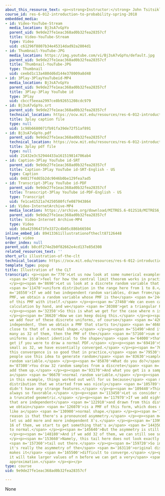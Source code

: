 ```yaml
---
about_this_resource_text: <p><strong>Instructor:</strong> John Tsitsiklis</p>
course_id: res-6-012-introduction-to-probability-spring-2018
embedded_media:
- id: Video-YouTube-Stream
  media_location: Bj3sA7vGpYo
  parent_uid: 9e9de27fe1eac368ad0b32fea28357cf
  title: Video-YouTube-Stream
  type: Video
  uid: c61296f8807b34e45314dad92a2804d1
- id: Thumbnail-YouTube-JPG
  media_location: https://img.youtube.com/vi/Bj3sA7vGpYo/default.jpg
  parent_uid: 9e9de27fe1eac368ad0b32fea28357cf
  title: Thumbnail-YouTube-JPG
  type: Thumbnail
  uid: ceebd1c13a480dd6d144e378009a8d48
- id: 3Play-3PlayYouTubeid-MP4
  media_location: Bj3sA7vGpYo
  parent_uid: 9e9de27fe1eac368ad0b32fea28357cf
  title: 3Play-3Play YouTube id
  type: 3Play
  uid: cbccf5eeaa2997ce8b92651208cdc979
- id: Bj3sA7vGpYo.srt
  parent_uid: 9e9de27fe1eac368ad0b32fea28357cf
  technical_location: https://ocw.mit.edu/resources/res-6-012-introduction-to-probability-spring-2018/part-ii-inference-limit-theorems/illustration-of-the-clt/Bj3sA7vGpYo.srt
  title: 3play caption file
  type: null
  uid: 1c98b6680071fb91fa39de72f51af891
- id: Bj3sA7vGpYo.pdf
  parent_uid: 9e9de27fe1eac368ad0b32fea28357cf
  technical_location: https://ocw.mit.edu/resources/res-6-012-introduction-to-probability-spring-2018/part-ii-inference-limit-theorems/illustration-of-the-clt/Bj3sA7vGpYo.pdf
  title: 3play pdf file
  type: null
  uid: 21432e3c52944433a161519814706ab4
- id: Caption-3Play YouTube id-SRT
  parent_uid: 9e9de27fe1eac368ad0b32fea28357cf
  title: Caption-3Play YouTube id-SRT-English - US
  type: Caption
  uid: 04817f4d65b2dc9046b0be129fea7ad5
- id: Transcript-3Play YouTube id-PDF
  parent_uid: 9e9de27fe1eac368ad0b32fea28357cf
  title: Transcript-3Play YouTube id-PDF-English - US
  type: Transcript
  uid: fe1ca41521a74250580fcfe087943864
- id: Video-InternetArchive-MP4
  media_location: https://archive.org/download/MITRES.6-012S18/MITRES6_012S18_L19-04_300k.mp4
  parent_uid: 9e9de27fe1eac368ad0b32fea28357cf
  title: Video-Internet Archive-MP4
  type: Video
  uid: b0a42596473fe3372c4b05c886b66504
inline_embed_id: 89413361illustrationoftheclt87126448
layout: video
order_index: null
parent_uid: b8cdf274e2b0f82662e4cd137e85d308
related_resources_text: ''
short_url: illustration-of-the-clt
technical_location: https://ocw.mit.edu/resources/res-6-012-introduction-to-probability-spring-2018/part-ii-inference-limit-theorems/illustration-of-the-clt
template_type: popup
title: Illustration of the CLT
transcript: <p><span m='770'>Let us now look at some numerical examples to get a</span>
  <span m='3550'>feel for how the central limit theorem works in practice.</span>
  </p><p><span m='8690'>Let us look at a discrete random variable that has a</span>
  <span m='11470'>uniform distribution in the range here from 1 to 8.</span> </p><p><span
  m='16550'>If we add two independent random variables, drawn from</span> <span m='20360'>this
  PMF, we obtain a random variable whose PMF is the</span> <span m='24450'>convolution
  of this PMF with itself.</span> </p><p><span m='27460'>We can even carry out this
  calculation by hand, and we</span> <span m='30380'>get a triangular PMF.</span>
  </p><p><span m='32350'>So this is what we get for the case where n is equal to 2.</span>
  </p><p><span m='36620'>Now we can keep doing this.</span> </p><p><span m='38290'>If
  we add four of these discrete uniforms, of course</span> <span m='42650'>assumed
  independent, then we obtain a PMF that starts to</span> <span m='46680'>have a shape
  close to that of a normal shape.</span> </p><p><span m='51490'>And if you take as
  many as 32 of them, then the PMF of the</span> <span m='57160'>sum of 32 discrete
  uniforms is almost identical to the shape</span> <span m='64000'>that you would
  get if you were to draw a normal PDF.</span> </p><p><span m='69410'>So with n as
  small as 32, we have essentially converged.</span> </p><p><span m='76270'>In fact,
  this convergence is so good that in practice,</span> <span m='79530'>quite often
  people use this idea to generate random</span> <span m='83630'>samples of a normal
  random variable.</span> </p><p><span m='85870'>What do you do?</span> </p><p><span
  m='87300'>You draw 32 random samples from a discrete</span> <span m='90370'>uniform,
  add them up.</span> </p><p><span m='93170'>And what you get is a sample of essentially
  a</span> <span m='96670'>normal random variable.</span> </p><p><span m='98979'>Now
  in this example, things worked out well for us because</span> <span m='102229'>the
  distribution that we started from was nicely</span> <span m='105789'>symmetric and
  didn't have any strange features.</span> </p><p><span m='109440'>Things are not
  always so favorable.</span> </p><p><span m='113450'>Let us consider starting from
  a truncated geometric.</span> </p><p><span m='117970'>If we add eight random variables
  that are independent</span> <span m='122910'>and drawn from this distribution, what
  we obtain</span> <span m='126070'>is a PMF of this form, which does not really look
  like a</span> <span m='130900'>normal shape.</span> </p><p><span m='132660'>The
  reason is that there's a pronounced asymmetry.</span> </p><p><span m='136070'>So
  let us add more and more independent X's.</span> </p><p><span m='139920'>If we add
  16 of them, we start to get something that's a</span> <span m='144350'>little closer
  to normal.</span> </p><p><span m='145640'>But the asymmetry is still visible.</span>
  </p><p><span m='148180'>And if we add 32 of them, we can still see some asymmetry.</span>
  </p><p><span m='153660'>Namely, this tail here does not look exactly like this</span>
  <span m='157360'>tail out there.</span> </p><p><span m='159720'>So in this instance,
  it's really the asymmetry of the</span> <span m='163110'>original distribution that
  makes it</span> <span m='165500'>difficult to converge.</span> </p><p><span m='167110'>And
  it will take larger values of n before we can get a very</span> <span m='171250'>accurate
  approximation.</span> </p><p></p>
type: course
uid: 9e9de27fe1eac368ad0b32fea28357cf

---
```

None